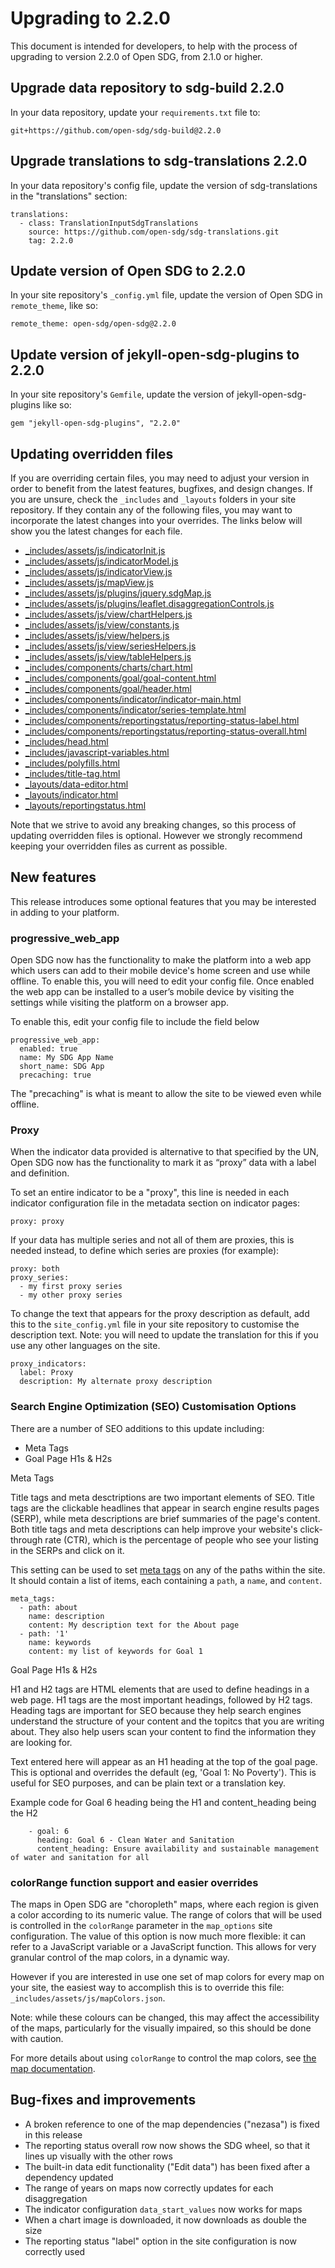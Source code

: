 <h1>Upgrading to 2.2.0</h1>

This document is intended for developers, to help with the process of upgrading to version 2.2.0 of Open SDG, from 2.1.0 or higher.

## Upgrade data repository to sdg-build 2.2.0

In your data repository, update your `requirements.txt` file to:

```
git+https://github.com/open-sdg/sdg-build@2.2.0
```

## Upgrade translations to sdg-translations 2.2.0

In your data repository's config file, update the version of sdg-translations in the "translations" section:

```
translations:
  - class: TranslationInputSdgTranslations
    source: https://github.com/open-sdg/sdg-translations.git
    tag: 2.2.0
```

## Update version of Open SDG to 2.2.0

In your site repository's `_config.yml` file, update the version of Open SDG in `remote_theme`, like so:

```
remote_theme: open-sdg/open-sdg@2.2.0
```

## Update version of jekyll-open-sdg-plugins to 2.2.0

In your site repository's `Gemfile`, update the version of jekyll-open-sdg-plugins like so:

```
gem "jekyll-open-sdg-plugins", "2.2.0"
```

## Updating overridden files

If you are overriding certain files, you may need to adjust your version in order to benefit from the latest features, bugfixes, and design changes. If you are unsure, check the `_includes` and `_layouts` folders in your site repository. If they contain any of the following files, you may want to incorporate the latest changes into your overrides. The links below will show you the latest changes for each file.

* [_includes/assets/js/indicatorInit.js](https://github.com/open-sdg/open-sdg/compare/2.1.0-dev...2.2.0-dev#diff-d3270eb1675e4923dfa8f3909cd0382c3998f8ccdbfcdf80945977d69b348587)
* [_includes/assets/js/indicatorModel.js](https://github.com/open-sdg/open-sdg/compare/2.1.0-dev...2.2.0-dev#diff-899e3bbfb5eeef11ac59cd311c1cf8fa874cb773986b5982832f44ff68f04a8d)
* [_includes/assets/js/indicatorView.js](https://github.com/open-sdg/open-sdg/compare/2.1.0-dev...2.2.0-dev#diff-acba7023c8817a67d9425348551a51700b2bdb142fad73af0bfb272bbdd08a01)
* [_includes/assets/js/mapView.js](https://github.com/open-sdg/open-sdg/compare/2.1.0-dev...2.2.0-dev#diff-4fc5a820f12b634018e2047fcc6eb1d47d5d8c8a8bb7b0f1d2c6a16ebae5a3af)
* [_includes/assets/js/plugins/jquery.sdgMap.js](https://github.com/open-sdg/open-sdg/compare/2.1.0-dev...2.2.0-dev#diff-090de3bceb9b3c5022e042a3d45e82f32e68f7e0c63ca881da87eb4bfec071a3)
* [_includes/assets/js/plugins/leaflet.disaggregationControls.js](https://github.com/open-sdg/open-sdg/compare/2.1.0-dev...2.2.0-dev#diff-9204baadb9a4b331bcb7bd572063083f64b02abcc94dd9b7c5a6608a738f27a2)
* [_includes/assets/js/view/chartHelpers.js](https://github.com/open-sdg/open-sdg/compare/2.1.0-dev...2.2.0-dev#diff-57ca50c7583a665d330ac4d254cffa269768af5b0a14612501fa2c1bae4ddcd2)
* [_includes/assets/js/view/constants.js](https://github.com/open-sdg/open-sdg/compare/2.1.0-dev...2.2.0-dev#diff-270ab36c059ac58980a0fd2e9282f25b69419f3b178470b58d8ac042fa245d64)
* [_includes/assets/js/view/helpers.js](https://github.com/open-sdg/open-sdg/compare/2.1.0-dev...2.2.0-dev#diff-a72fa66c288892e54b7da213ab409c0548ec0a9ec112e58dc988c67b47fe54c4)
* [_includes/assets/js/view/seriesHelpers.js](https://github.com/open-sdg/open-sdg/compare/2.1.0-dev...2.2.0-dev#diff-5e61772ea34953912ec178644f6e5982baf4a262c6a2026bfd897cc45c70b196)
* [_includes/assets/js/view/tableHelpers.js](https://github.com/open-sdg/open-sdg/compare/2.1.0-dev...2.2.0-dev#diff-1be01a56e52c4500f5559b96bffdd01cdb98ee8945683b845115a419caede5dc)
* [_includes/components/charts/chart.html](https://github.com/open-sdg/open-sdg/compare/2.1.0-dev...2.2.0-dev#diff-ed38e7f6a92c1d9f02d5a18618afd07986c88c8d7718cfe9605c7588b39ca3ca)
* [_includes/components/goal/goal-content.html](https://github.com/open-sdg/open-sdg/compare/2.1.0-dev...2.2.0-dev#diff-c59c74d5a960ffb79a02e183d20d1d05209031ca4e571bede2c45047a24e9c8a)
* [_includes/components/goal/header.html](https://github.com/open-sdg/open-sdg/compare/2.1.0-dev...2.2.0-dev#diff-ba28740e5ea85b15540924951dd8012f76a4edd84e576fa3eaeaa55d49ae2f92)
* [_includes/components/indicator/indicator-main.html](https://github.com/open-sdg/open-sdg/compare/2.1.0-dev...2.2.0-dev#diff-0fe5236d3abca07c9e56d3e8503826f1c9f1564e81c7a160ab15894c6cde0bbc)
* [_includes/components/indicator/series-template.html](https://github.com/open-sdg/open-sdg/compare/2.1.0-dev...2.2.0-dev#diff-ed93427727ff82dd7558dabc676254f6ab8240a01b910b400776c2f00204972f)
* [_includes/components/reportingstatus/reporting-status-label.html](https://github.com/open-sdg/open-sdg/compare/2.1.0-dev...2.2.0-dev#diff-bec86ffb92033294cce72604d9c005e9a3521f30fb3b3d6ad421d22b74955cc2)
* [_includes/components/reportingstatus/reporting-status-overall.html](https://github.com/open-sdg/open-sdg/compare/2.1.0-dev...2.2.0-dev#diff-73139ac1d3d1df23afd409fa229236a2352f290528b506bc4fe9a8a1ab232245)
* [_includes/head.html](https://github.com/open-sdg/open-sdg/compare/2.1.0-dev...2.2.0-dev#diff-e241bda4e3c3c6dc1c0b00185b61f6ce19b5eb16e294dd955ca9fa6d01befb0e)
* [_includes/javascript-variables.html](https://github.com/open-sdg/open-sdg/compare/2.1.0-dev...2.2.0-dev#diff-e96a4a24ce2e1564e7270837c5a918377e2f6b428937ea0b02517fdd9239473e)
* [_includes/polyfills.html](https://github.com/open-sdg/open-sdg/compare/2.1.0-dev...2.2.0-dev#diff-e345fb463902dac4d25df39f69c83acabef4fc4887aada6ae6d01fee57c2d9a0)
* [_includes/title-tag.html](https://github.com/open-sdg/open-sdg/compare/2.1.0-dev...2.2.0-dev#diff-1d25daa0584480441d7f90851b75946dbb502082122e34aa8aa5bdf10fe3211d)
* [_layouts/data-editor.html](https://github.com/open-sdg/open-sdg/compare/2.1.0-dev...2.2.0-dev#diff-c65f37aeacf840ed2df9fa6171af20edfe03504795b26cd1c92c170c4d7bf326)
* [_layouts/indicator.html](https://github.com/open-sdg/open-sdg/compare/2.1.0-dev...2.2.0-dev#diff-622cf5f30ae671450bb475d66c9b680ca2332f9cb14b51dcbd82fd712cd77f1d)
* [_layouts/reportingstatus.html](https://github.com/open-sdg/open-sdg/compare/2.1.0-dev...2.2.0-dev#diff-f3789d9a98b0217b53eb383897faf37ac74aedbcc63a078300947d8d65a192cd)

Note that we strive to avoid any breaking changes, so this process of updating overridden files is optional. However we strongly recommend keeping your overridden files as current as possible.

## New features

This release introduces some optional features that you may be interested in adding to your platform.

### progressive_web_app  

Open SDG now has the functionality to make the platform into a web app which users can add to their mobile device's home screen and use while offline. To enable this, you will need to edit your config file. Once enabled the web app can be installed to a user’s mobile device by visiting the settings while visiting the platform on a browser app. 

To enable this, edit your config file to include the field below 

``` 
progressive_web_app: 
  enabled: true 
  name: My SDG App Name 
  short_name: SDG App 
  precaching: true 
``` 

The "precaching" is what is meant to allow the site to be viewed even while offline. 

### Proxy

When the indicator data provided is alternative to that specified by the UN, Open SDG now has the functionality to mark it as “proxy” data with a label and definition.

To set an entire indicator to be a "proxy", this line is needed in each indicator configuration file in the metadata section on indicator pages:

```
proxy: proxy
```

If your data has multiple series and not all of them are proxies, this is needed instead, to define which series are proxies (for example):

```
proxy: both
proxy_series:
  - my first proxy series
  - my other proxy series
```

To change the text that appears for the proxy description as default, add this to the `site_config.yml` file in your site repository to customise the description text. Note: you will need to update the translation for this if you use any other languages on the site.

```
proxy_indicators:
  label: Proxy
  description: My alternate proxy description
```

### Search Engine Optimization (SEO) Customisation Options

There are a number of SEO additions to this update including:

- Meta Tags
- Goal Page H1s & H2s

Meta Tags

Title tags and meta desctriptions are two important elements of SEO. Title tags are the clickable headlines that appear in search engine results pages (SERP), while meta descriptions are brief summaries of the page's content. Both title tags and meta descriptions can help improve your website's click-through rate (CTR), which is the percentage of people who see your listing in the SERPs and click on it.

This setting can be used to set [meta tags](https://www.w3schools.com/tags/tag_meta.asp) on any of the paths within the site. It should contain a list of items, each containing a `path`, a `name`, and `content`.

```
meta_tags:
  - path: about
    name: description
    content: My description text for the About page
  - path: '1'
    name: keywords
    content: my list of keywords for Goal 1
```

Goal Page H1s & H2s

H1 and H2 tags are HTML elements that are used to define headings in a web page. H1 tags are the most important headings, followed by H2 tags. Heading tags are important for SEO because they help search engines understand the structure of your content and the topitcs that you are writing about. They also help users scan your content to find the information they are looking for.

Text entered here will appear as an H1 heading at the top of the goal page. This is optional and overrides the default (eg, 'Goal 1: No Poverty'). This is useful for SEO purposes, and can be plain text or a translation key.

Example code for Goal 6 heading being the H1 and content_heading being the H2

```
    - goal: 6
      heading: Goal 6 - Clean Water and Sanitation
      content_heading: Ensure availability and sustainable management of water and sanitation for all
```

### colorRange function support and easier overrides

The maps in Open SDG are "choropleth" maps, where each region is given a color according to its numeric value. The range of colors that will be used is controlled in the `colorRange` parameter in the `map_options` site configuration. The value of this option is now much more flexible: it can refer to a JavaScript variable or a JavaScript function. This allows for very granular control of the map colors, in a dynamic way.

However if you are interested in use one set of map colors for every map on your site, the easiest way to accomplish this is to override this file: `_includes/assets/js/mapColors.json`.

Note: while these colours can be changed, this may affect the accessibility of the maps, particularly for the visually impaired, so this should be done with caution.

For more details about using `colorRange` to control the map colors, see [the map documentation](https://github.com/open-sdg/open-sdg/blob/2.2.0-dev/docs/maps.md#colorrange).

## Bug-fixes and improvements

* A broken reference to one of the map dependencies ("nezasa") is fixed in this release
* The reporting status overall row now shows the SDG wheel, so that it lines up visually with the other rows
* The built-in data edit functionality ("Edit data") has been fixed after a dependency updated
* The range of years on maps now correctly updates for each disaggregation
* The indicator configuration `data_start_values` now works for maps
* When a chart image is downloaded, it now downloads as double the size
* The reporting status "label" option in the site configuration is now correctly used
